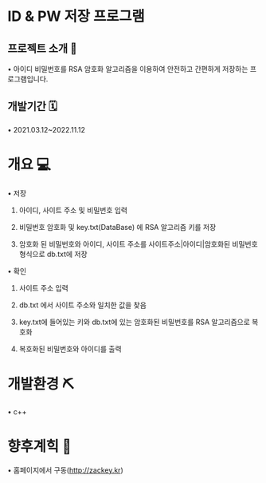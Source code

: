 # ID & PW 저장 프로그램

## 프로젝트 소개 📢
• 아이디 비밀번호를 RSA 암호화 알고리즘을 이용하여 안전하고 간편하게 저장하는 프로그램입니다.

## 개발기간 🗓
• 2021.03.12~2022.11.12

# 개요 💻
• 저장

  1. 아이디, 사이트 주소 및 비밀번호 입력
  
  2. 비밀번호 암호화 및 key.txt(DataBase) 에 RSA 알고리즘 키를 저장
  
  3. 암호화 된 비밀번호와 아이디, 사이트 주소를 사이트주소|아이디|암호화된 비밀번호 형식으로 db.txt에 저장
  
• 확인

  1. 사이트 주소 입력
  
  2. db.txt 에서 사이트 주소와 일치한 값을 찾음
  
  3. key.txt에 들어있는 키와 db.txt에 있는 암호화된 비밀번호를 RSA 알고리즘으로 복호화
  
  4. 복호화된 비밀번호와 아이디를 출력

# 개발환경 ⛏
• c++ 

# 향후계힉 🔬
• 홈페이지에서 구동(http://zackey.kr)
